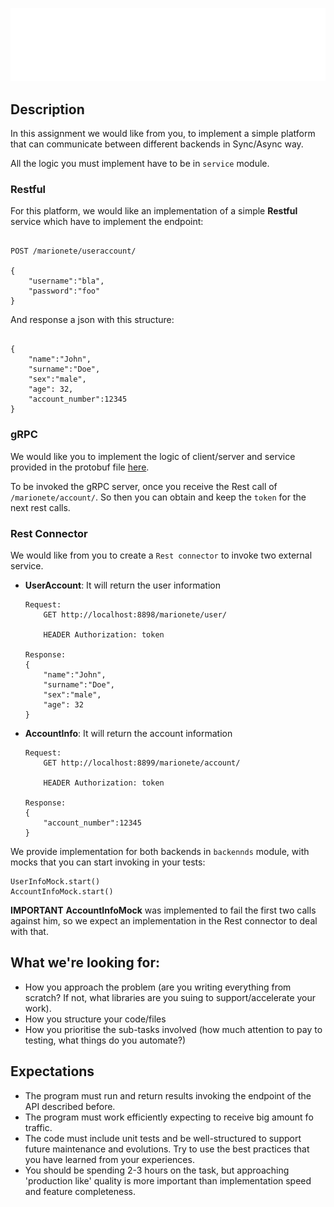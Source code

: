 
![My image](img/marionete_logo-1.svg)


## Description

In this assignment we would like from you, to implement a simple platform that can communicate between different backends in Sync/Async way.

All the logic you must implement have to be in ```service``` module.

### Restful 

For this platform, we would like an implementation of a simple **Restful** service which have to implement the endpoint:

```

POST /marionete/useraccount/

{
    "username":"bla",
    "password":"foo"
}

```
And response a json with this structure:
```

{
    "name":"John",
    "surname":"Doe",
    "sex":"male",
    "age": 32,
    "account_number":12345
}

```


### gRPC

We would like you to implement the logic of client/server and service provided in the protobuf file [here](service/src/main/proto/login_service.proto).

To be invoked the gRPC server, once you receive the Rest call of ```/marionete/account/```. 
So then you can obtain and keep the ```token``` for the next rest calls.

### Rest Connector

We would like from you to create a ```Rest connector``` to invoke two external service.

* **UserAccount**: It will return the user information
    ```
    Request:
        GET http://localhost:8898/marionete/user/
        
        HEADER Authorization: token
    
    Response:
    {
        "name":"John",
        "surname":"Doe",
        "sex":"male",
        "age": 32
    }
    ```

* **AccountInfo**: It will return the account information
    ```
    Request:
        GET http://localhost:8899/marionete/account/
        
        HEADER Authorization: token
    
    Response:
    {
        "account_number":12345
    }
    ```

We provide implementation for both backends in ```backennds``` module, with mocks that you can start invoking in your tests:

```
UserInfoMock.start()
AccountInfoMock.start()
```

**IMPORTANT** **AccountInfoMock** was implemented to fail the first two calls against him, so we expect an implementation in the Rest connector
 to deal with that.


## What we're looking for:
* How you approach the problem (are you writing everything from scratch? If not, what libraries are you suing to support/accelerate your work).
* How you structure your code/files 
* How you prioritise the sub-tasks involved (how much attention to pay to testing, what things do you automate?)

## Expectations 
* The program must run and return results invoking the endpoint of the API described before.
* The program must work efficiently expecting to receive big amount fo traffic.
* The code must include unit tests and be well-structured to support future maintenance and evolutions. 
  Try to use the best practices that you have learned from your experiences.
* You should be spending 2-3 hours on the task, but approaching 'production like' quality is more
  important than implementation speed and feature completeness.

